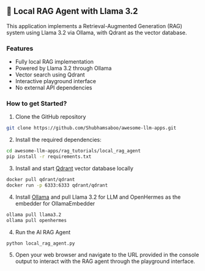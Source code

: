 ## 🦙 Local RAG Agent with Llama 3.2

This application implements a Retrieval-Augmented Generation (RAG) system using Llama 3.2 via Ollama, with Qdrant as the vector database.

### Features

- Fully local RAG implementation
- Powered by Llama 3.2 through Ollama
- Vector search using Qdrant
- Interactive playground interface
- No external API dependencies

### How to get Started?

1. Clone the GitHub repository

```bash
git clone https://github.com/Shubhamsaboo/awesome-llm-apps.git
```

2. Install the required dependencies:

```bash
cd awesome-llm-apps/rag_tutorials/local_rag_agent
pip install -r requirements.txt
```

3. Install and start [Qdrant](https://qdrant.tech/) vector database locally

```bash
docker pull qdrant/qdrant
docker run -p 6333:6333 qdrant/qdrant
```

4. Install [Ollama](https://ollama.com/download) and pull Llama 3.2 for LLM and OpenHermes as the embedder for OllamaEmbedder

```bash
ollama pull llama3.2
ollama pull openhermes
```

4. Run the AI RAG Agent

```bash
python local_rag_agent.py
```

5. Open your web browser and navigate to the URL provided in the console output to interact with the RAG agent through the playground interface.
